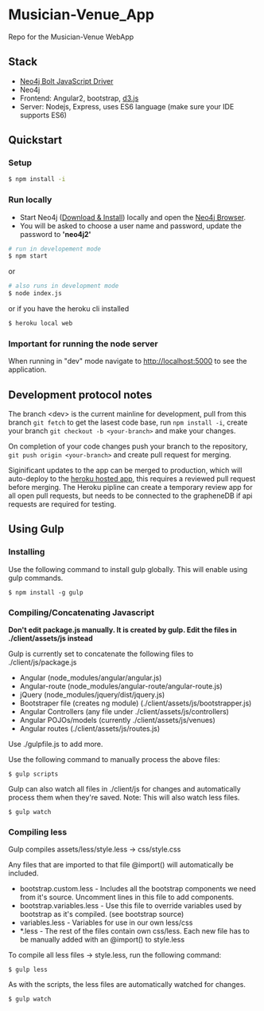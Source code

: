 # Musician-Venue_App
Repo for the Musician-Venue WebApp

## Stack

* [Neo4j Bolt JavaScript Driver](https://github.com/neo4j/neo4j-javascript-driver)
* Neo4j
* Frontend: Angular2, bootstrap, [d3.js](http://d3js.org/)
* Server: Nodejs, Express, uses ES6 language (make sure your IDE supports ES6)

## Quickstart

### Setup

```bash
$ npm install -i
```

### Run locally

* Start Neo4j ([Download & Install](http://neo4j.com/download)) locally and open the [Neo4j Browser](http://localhost:7474).
* You will be asked to choose a user name and password, update the password to **'neo4j2'**


```bash
# run in developement mode
$ npm start

```
or
```bash
# also runs in development mode
$ node index.js
```
or if you have the heroku cli installed
```bash
$ heroku local web
```
 ### Important for running the node server
When running in "dev" mode navigate to [http://localhost:5000](http://localhost:5000) to see the application.


## Development protocol notes

The branch \<dev\> is the current mainline for development, pull from this branch `git fetch` to get the lasest code base, run `npm install -i`, create your branch `git checkout -b <your-branch>` and make your changes.

On completion of your code changes push your branch to the repository, `git push origin <your-branch>` and create pull request for merging.

Siginificant updates to the app can be merged to production, which will auto-deploy to the [heroku hosted app](https://morning-escarpment-88913.herokuapp.com/), this requires a reviewed pull request before merging. The Heroku pipline can create a temporary review app for all open pull requests, but needs to be connected to the grapheneDB if api requests are required for testing.

## Using Gulp
### Installing
Use the following command to install gulp globally. This will enable using gulp commands.
```
$ npm install -g gulp
```

### Compiling/Concatenating Javascript

**Don't edit package.js manually. It is created by gulp. Edit the files in ./client/assets/js instead**

Gulp is currently set to concatenate the following files to ./client/js/package.js
 - Angular (node_modules/angular/angular.js)
 - Angular-route (node_modules/angular-route/angular-route.js)
 - jQuery (node_modules/jquery/dist/jquery.js)
 - Bootstraper file (creates ng module) (./client/assets/js/bootstrapper.js)
 - Angular Controllers (any file under ./client/assets/js/controllers)
 - Angular POJOs/models (currently ./client/assets/js/venues)
 - Angular routes (./client/assets/js/routes.js)

Use ./gulpfile.js to add more.

Use the following command to manually process the above files:
```
$ gulp scripts
```

Gulp can also watch all files in ./client/js for changes and automatically process them when they're saved.
Note: This will also watch less files.
```
$ gulp watch
```

### Compiling less
Gulp compiles assets/less/style.less -> css/style.css

Any files that are imported to that file @import() will automatically be included.
 - bootstrap.custom.less - Includes all the bootstrap components we need from it's source. Uncomment lines in this file to add components.
 - bootstrap.variables.less - Use this file to override variables used by bootstrap as it's compiled. (see bootstrap source)
 - variables.less - Variables for use in our own less/css
 - *.less - The rest of the files contain own css/less. Each new file has to be manually added with an @import() to style.less

To compile all less files -> style.less, run the following command:
```
$ gulp less
```

As with the scripts, the less files are automatically watched for changes.
```
$ gulp watch
```